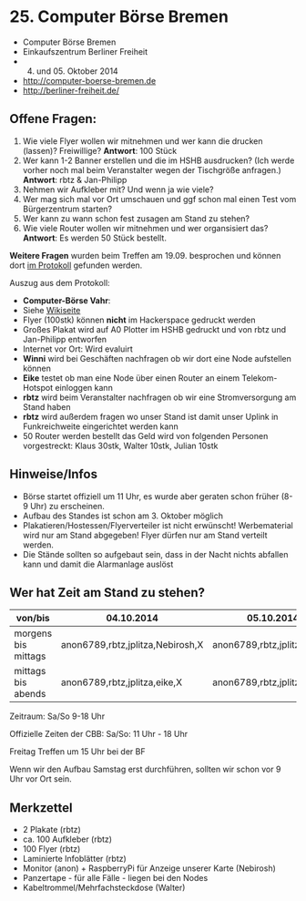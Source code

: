 # 25. Computer Börse Bremen

* Computer Börse Bremen
* Einkaufszentrum Berliner Freiheit
* 04. und 05. Oktober 2014
* http://computer-boerse-bremen.de
* http://berliner-freiheit.de/

## Offene Fragen:

1. Wie viele Flyer wollen wir mitnehmen und wer kann die drucken (lassen)? Freiwillige? **Antwort**: 100 Stück
2. Wer kann 1-2 Banner erstellen und die im HSHB ausdrucken? (Ich werde vorher noch mal beim Veranstalter wegen der Tischgröße anfragen.) **Antwort**: rbtz & Jan-Philipp
3. Nehmen wir Aufkleber mit? Und wenn ja wie viele? 
4. Wer mag sich mal vor Ort umschauen und ggf schon mal einen Test vom Bürgerzentrum starten?
5. Wer kann zu wann schon fest zusagen am Stand zu stehen?
6. Wie viele Router wollen wir mitnehmen und wer organsisiert das? **Antwort**: Es werden 50 Stück bestellt.

**Weitere Fragen** wurden beim Treffen am 19.09. besprochen und können dort [im Protokoll](http://wiki.bremen.freifunk.net/Treffen/2014_09_19) gefunden werden.

Auszug aus dem Protokoll:
* **Computer-Börse Vahr**:
 * Siehe [Wikiseite](http://wiki.bremen.freifunk.net/25-Computer-Boerse-Bremen)
 * Flyer (100stk) können **nicht** im Hackerspace gedruckt werden
 * Großes Plakat wird auf A0 Plotter im HSHB gedruckt und von rbtz und Jan-Philipp entworfen
 * Internet vor Ort: Wird evaluirt
 * **Winni** wird bei Geschäften nachfragen ob wir dort eine Node aufstellen können
 * **Eike** testet ob man eine Node über einen Router an einem Telekom-Hotspot einloggen kann
 * **rbtz** wird beim Veranstalter nachfragen ob wir eine Stromversorgung am Stand haben 
 * **rbtz** wird außerdem fragen wo unser Stand ist damit unser Uplink in Funkreichweite eingerichtet werden kann
 * 50 Router werden bestellt das Geld wird von folgenden Personen vorgestreckt: Klaus 30stk, Walter 10stk, Julian 10stk

## Hinweise/Infos

* Börse startet offiziell um 11 Uhr, es wurde aber geraten schon früher (8-9 Uhr) zu erscheinen.
* Aufbau des Standes ist schon am 3. Oktober möglich
* Plakatieren/Hostessen/Flyerverteiler ist nicht erwünscht! Werbematerial wird nur am Stand abgegeben! Flyer dürfen nur am Stand verteilt werden.
* Die Stände sollten so aufgebaut sein, dass in der Nacht nichts abfallen kann und damit die Alarmanlage auslöst


## Wer hat Zeit am Stand zu stehen?

| von/bis             | 04.10.2014   | 05.10.2014 |
|---------------------|--------------|------------|
| morgens bis mittags |	anon6789,rbtz,jplitza,Nebirosh,X   | anon6789,rbtz,jplitza,eike,X |
| mittags bis abends  | anon6789,rbtz,jplitza,eike,X      | anon6789,rbtz,jplitza,X,X |

Zeitraum:
Sa/So 9-18 Uhr

Offizielle Zeiten der CBB:
Sa/So: 11 Uhr - 18 Uhr

Freitag Treffen um 15 Uhr bei der BF

Wenn wir den Aufbau Samstag erst durchführen, sollten wir schon vor 9 Uhr vor Ort sein.

## Merkzettel

* 2 Plakate (rbtz)
* ca. 100 Aufkleber (rbtz)
* 100 Flyer (rbtz)
* Laminierte Infoblätter (rbtz)
* Monitor (anon) + RaspberryPi für Anzeige unserer Karte (Nebirosh)
* Panzertape - für alle Fälle - liegen bei den Nodes
* Kabeltrommel/Mehrfachsteckdose (Walter)




